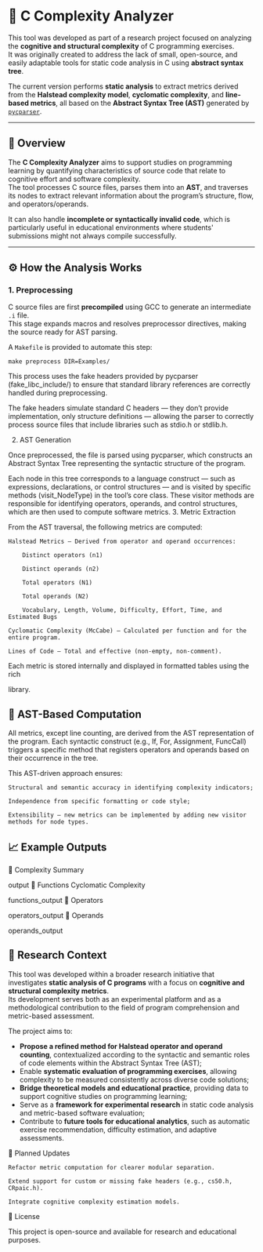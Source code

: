 # 🧩 **C Complexity Analyzer**

This tool was developed as part of a research project focused on analyzing the **cognitive and structural complexity** of C programming exercises.  
It was originally created to address the lack of small, open-source, and easily adaptable tools for static code analysis in C using **abstract syntax tree**.

The current version performs **static analysis** to extract metrics derived from the **Halstead complexity model**, **cyclomatic complexity**, and **line-based metrics**, all based on the **Abstract Syntax Tree (AST)** generated by [`pycparser`](https://github.com/eliben/pycparser).

---

## 🧠 **Overview**

The **C Complexity Analyzer** aims to support studies on programming learning by quantifying characteristics of source code that relate to cognitive effort and software complexity.  
The tool processes C source files, parses them into an **AST**, and traverses its nodes to extract relevant information about the program’s structure, flow, and operators/operands.

It can also handle **incomplete or syntactically invalid code**, which is particularly useful in educational environments where students' submissions might not always compile successfully.

---

## ⚙️ **How the Analysis Works**

### 1. **Preprocessing**
C source files are first **precompiled** using GCC to generate an intermediate `.i` file.  
This stage expands macros and resolves preprocessor directives, making the source ready for AST parsing.

A `Makefile` is provided to automate this step:

```
make preprocess DIR=Examples/
```
This process uses the fake headers provided by pycparser (fake_libc_include/) to ensure that standard library references are correctly handled during preprocessing.

The fake headers simulate standard C headers — they don’t provide implementation, only structure definitions — allowing the parser to correctly process source files that include libraries such as stdio.h or stdlib.h.

2. AST Generation

Once preprocessed, the file is parsed using pycparser, which constructs an Abstract Syntax Tree representing the syntactic structure of the program.

Each node in this tree corresponds to a language construct — such as expressions, declarations, or control structures — and is visited by specific methods (visit_NodeType) in the tool’s core class.
These visitor methods are responsible for identifying operators, operands, and control structures, which are then used to compute software metrics.
3. Metric Extraction

From the AST traversal, the following metrics are computed:

    Halstead Metrics — Derived from operator and operand occurrences:

        Distinct operators (n1)

        Distinct operands (n2)

        Total operators (N1)

        Total operands (N2)

        Vocabulary, Length, Volume, Difficulty, Effort, Time, and Estimated Bugs

    Cyclomatic Complexity (McCabe) — Calculated per function and for the entire program.

    Lines of Code — Total and effective (non-empty, non-comment).

Each metric is stored internally and displayed in formatted tables using the rich

library.

## 🌳 AST-Based Computation

All metrics, except line counting, are derived from the AST representation of the program.
Each syntactic construct (e.g., If, For, Assignment, FuncCall) triggers a specific method that registers operators and operands based on their occurrence in the tree.

This AST-driven approach ensures:

    Structural and semantic accuracy in identifying complexity indicators;

    Independence from specific formatting or code style;

    Extensibility — new metrics can be implemented by adding new visitor methods for node types.

## 📈 Example Outputs
🔹 Complexity Summary
<!-- TODO: Insert new image link here -->

output
🔹 Functions Cyclomatic Complexity
<!-- TODO: Insert new image link here -->

functions_output
🔹 Operators
<!-- TODO: Insert new image link here -->

operators_output
🔹 Operands
<!-- TODO: Insert new image link here -->

operands_output
## 🧪 **Research Context**

This tool was developed within a broader research initiative that investigates **static analysis of C programs** with a focus on **cognitive and structural complexity metrics**.  
Its development serves both as an experimental platform and as a methodological contribution to the field of program comprehension and metric-based assessment.

The project aims to:

- **Propose a refined method for Halstead operator and operand counting**, contextualized according to the syntactic and semantic roles of code elements within the Abstract Syntax Tree (AST);  
- Enable **systematic evaluation of programming exercises**, allowing complexity to be measured consistently across diverse code solutions;  
- **Bridge theoretical models and educational practice**, providing data to support cognitive studies on programming learning;  
- Serve as a **framework for experimental research** in static code analysis and metric-based software evaluation;  
- Contribute to **future tools for educational analytics**, such as automatic exercise recommendation, difficulty estimation, and adaptive assessments.

🔧 Planned Updates

    Refactor metric computation for clearer modular separation.

    Extend support for custom or missing fake headers (e.g., cs50.h, CRpaic.h).

    Integrate cognitive complexity estimation models.

📜 License

This project is open-source and available for research and educational purposes.
